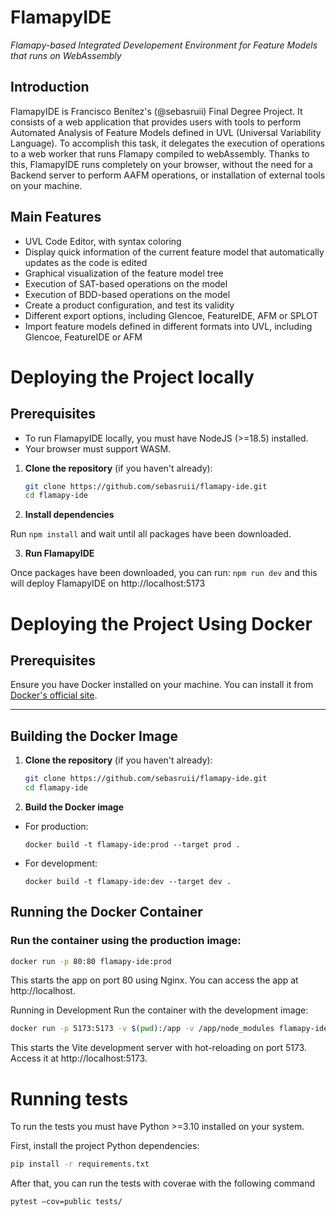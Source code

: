 # FlamapyIDE

_Flamapy-based Integrated Developement Environment for Feature Models that runs on WebAssembly_

## Introduction

FlamapyIDE is Francisco Benítez's (@sebasruii) Final Degree Project. It consists of a web application that provides users with tools to perform Automated Analysis of Feature Models defined in UVL (Universal Variability Language). To accomplish this task, it delegates the execution of operations to a web worker that runs Flamapy compiled to webAssembly. Thanks to this, FlamapyIDE runs completely on your browser, without the need for a Backend server to perform AAFM operations, or installation of external tools on your machine.

## Main Features

- UVL Code Editor, with syntax coloring
- Display quick information of the current feature model that automatically updates as the code is edited
- Graphical visualization of the feature model tree
- Execution of SAT-based operations on the model
- Execution of BDD-based operations on the model
- Create a product configuration, and test its validity
- Different export options, including Glencoe, FeatureIDE, AFM or SPLOT
- Import feature models defined in different formats into UVL, including Glencoe, FeatureIDE or AFM

# Deploying the Project locally

## Prerequisites

- To run FlamapyIDE locally, you must have NodeJS (>=18.5) installed.
- Your browser must support WASM.

1. **Clone the repository** (if you haven't already):

   ```bash
   git clone https://github.com/sebasruii/flamapy-ide.git
   cd flamapy-ide

   ```

2. **Install dependencies**

Run `npm install` and wait until all packages have been downloaded.

3. **Run FlamapyIDE**

Once packages have been downloaded, you can run:
`npm run dev`
and this will deploy FlamapyIDE on http://localhost:5173

# Deploying the Project Using Docker

## Prerequisites

Ensure you have Docker installed on your machine. You can install it from [Docker's official site](https://docs.docker.com/get-docker/).

---

## Building the Docker Image

1. **Clone the repository** (if you haven't already):

   ```bash
   git clone https://github.com/sebasruii/flamapy-ide.git
   cd flamapy-ide

   ```

1. **Build the Docker image**

- For production:
  ```
  docker build -t flamapy-ide:prod --target prod .
  ```
- For development:
  ```
  docker build -t flamapy-ide:dev --target dev .
  ```

## Running the Docker Container

### Run the container using the production image:

```bash
docker run -p 80:80 flamapy-ide:prod
```

This starts the app on port 80 using Nginx. You can access the app at http://localhost.

Running in Development
Run the container with the development image:

```bash
docker run -p 5173:5173 -v $(pwd):/app -v /app/node_modules flamapy-ide:dev
```

This starts the Vite development server with hot-reloading on port 5173. Access it at http://localhost:5173.

# Running tests

To run the tests you must have Python >=3.10 installed on your system.

First, install the project Python dependencies:

```bash
pip install -r requirements.txt
```

After that, you can run the tests with coverae with the following command

```bash
pytest –cov=public tests/
```
